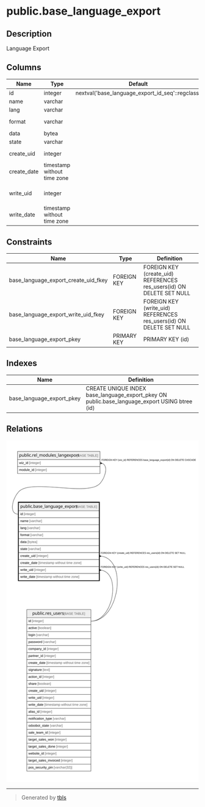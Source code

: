 # public.base_language_export

## Description

Language Export

## Columns

| Name | Type | Default | Nullable | Children | Parents | Comment |
| ---- | ---- | ------- | -------- | -------- | ------- | ------- |
| id | integer | nextval('base_language_export_id_seq'::regclass) | false | [public.rel_modules_langexport](public.rel_modules_langexport.md) |  |  |
| name | varchar |  | true |  |  | File Name |
| lang | varchar |  | false |  |  | Language |
| format | varchar |  | false |  |  | File Format |
| data | bytea |  | true |  |  | File |
| state | varchar |  | true |  |  | State |
| create_uid | integer |  | true |  | [public.res_users](public.res_users.md) | Created by |
| create_date | timestamp without time zone |  | true |  |  | Created on |
| write_uid | integer |  | true |  | [public.res_users](public.res_users.md) | Last Updated by |
| write_date | timestamp without time zone |  | true |  |  | Last Updated on |

## Constraints

| Name | Type | Definition |
| ---- | ---- | ---------- |
| base_language_export_create_uid_fkey | FOREIGN KEY | FOREIGN KEY (create_uid) REFERENCES res_users(id) ON DELETE SET NULL |
| base_language_export_write_uid_fkey | FOREIGN KEY | FOREIGN KEY (write_uid) REFERENCES res_users(id) ON DELETE SET NULL |
| base_language_export_pkey | PRIMARY KEY | PRIMARY KEY (id) |

## Indexes

| Name | Definition |
| ---- | ---------- |
| base_language_export_pkey | CREATE UNIQUE INDEX base_language_export_pkey ON public.base_language_export USING btree (id) |

## Relations

![er](public.base_language_export.svg)

---

> Generated by [tbls](https://github.com/k1LoW/tbls)

